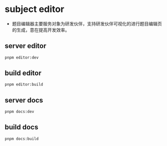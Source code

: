 # subject editor

- 题目编辑器主要服务对象为研发伙伴，支持研发伙伴可视化的进行题目编辑页的生成，意在提高开发效率。

## server editor

```bash
pnpm editor:dev
```

## build editor

```bash
pnpm editor:build
```

## server docs

```bash
pnpm docs:dev
```

## build docs

```bash
pnpm docs:build
```


